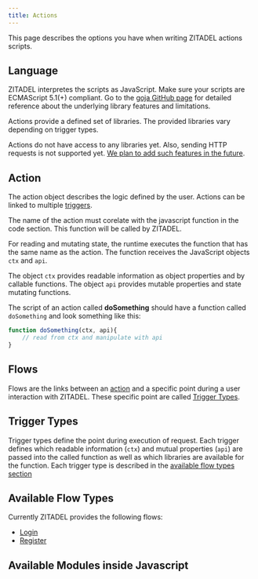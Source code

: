 ```yaml
---
title: Actions
---
```


This page describes the options you have when writing ZITADEL actions scripts.

## Language

ZITADEL interpretes the scripts as JavaScript.
Make sure your scripts are ECMAScript 5.1(+) compliant.
Go to the [goja GitHub page](https://github.com/dop251/goja) for detailed reference about the underlying library features and limitations.

Actions provide a defined set of libraries. The provided libraries vary depending on trigger types.

Actions do not have access to any libraries yet.
Also, sending HTTP requests is not supported yet.
[We plan to add such features in the future](https://zitadel.com/roadmap).

## Action

The action object describes the logic defined by the user. Actions can be linked to multiple [triggers](#flows).

The name of the action must corelate with the javascript function in the code section. This function will be called by ZITADEL.

For reading and mutating state, the runtime executes the function that has the same name as the action.
The function receives the JavaScript objects `ctx` and `api`.

The object `ctx` provides readable information as object properties and by callable functions.
The object `api` provides mutable properties and state mutating functions.

The script of an action called **doSomething** should have a function called `doSomething` and look something like this:

```js
function doSomething(ctx, api){
    // read from ctx and manipulate with api
}
```

## Flows

Flows are the links between an [action](#action) and a specific point during a user interaction with ZITADEL. These specific point are called [Trigger Types](#trigger-types).

## Trigger Types

Trigger types define the point during execution of request. Each trigger defines which readable information (`ctx`) and mutual properties (`api`) are passed into the called function as well as which libraries are available for the function. Each trigger type is described in the [available flow types section](#available-flow-types)

## Available Flow Types

Currently ZITADEL provides the following flows:

* [Login](./login_flow.md)
* [Register](./register_flow.md)

## Available Modules inside Javascript


